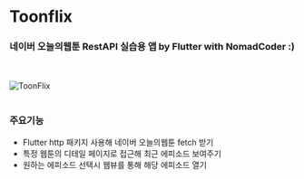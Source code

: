 # Toonflix

### 네이버 오늘의웹툰 RestAPI 실습용 앱 by Flutter with NomadCoder :)
<br/><br/>
![ToonFlix](https://github.com/OwlCJ/ToonFlix/assets/81318468/38216e16-107d-4ab6-a790-ba3477bc0782)
<br/><br/>
### 주요기능
- Flutter http 패키지 사용해 네이버 오늘의웹툰 fetch 받기
- 특정 웹툰의 디테일 페이지로 접근해 최근 에피소드 보여주기
- 원하는 에피소드 선택시 웹뷰를 통해 해당 에피소드 열기
